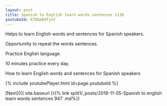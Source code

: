 ```yaml
---
layout: post
title: Spanish to English learn words sentences 1138 
youtubeId: KfQGmQ9fjnY
---
```

 
 
Helps to learn English words and sentences for Spanish speakers.

Opportunitiy to repeat the words sentences. 

Practice English language. 
 
10 minutes practice every day. 
 
How to learn English words and sentences for Spanish speakers 
 
{% include youtubePlayer.html id=page.youtubeId %}
 
 
[Next]({{ site.baseurl }}{% link  split1/_posts/2018-11-05-Spanish to english learn words sentences 947 .md%})
 
